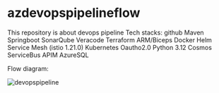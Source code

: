 # azdevopspipelineflow

This repository is about devops pipeline
Tech stacks:
github
Maven
Springboot
SonarQube
Veracode
Terraform
ARM/Biceps
Docker
Helm
Service Mesh (istio 1.21.0)
Kubernetes
Oautho2.0
Python 3.12
Cosmos
ServiceBus
APIM
AzureSQL

Flow diagram:

![devopspipeline](https://github.com/Prabhu4tx/azdevopspipelineflow/assets/38173471/65e50d32-02f2-4666-9b2d-4997d5cabf95)
